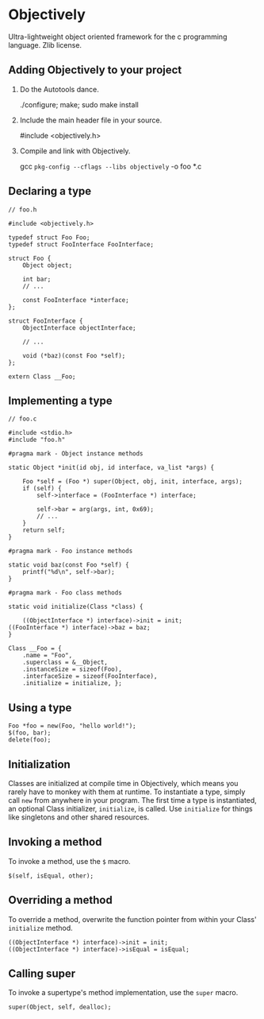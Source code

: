 Objectively
===
Ultra-lightweight object oriented framework for the c programming language. Zlib license.

Adding Objectively to your project
---

1) Do the Autotools dance.

    ./configure; make; sudo make install

2) Include the main header file in your source.

    #include <objectively.h>

3) Compile and link with Objectively.

    gcc `pkg-config --cflags --libs objectively` -o foo *.c

Declaring a type
---

    // foo.h

    #include <objectively.h>

    typedef struct Foo Foo;
    typedef struct FooInterface FooInterface;

    struct Foo {
        Object object;

        int bar;
        // ...

        const FooInterface *interface;
    };

    struct FooInterface {
        ObjectInterface objectInterface;

        // ...

        void (*baz)(const Foo *self);
    };

    extern Class __Foo;

Implementing a type
---

    // foo.c
    
    #include <stdio.h>
    #include "foo.h"

    #pragma mark - Object instance methods

    static Object *init(id obj, id interface, va_list *args) {

        Foo *self = (Foo *) super(Object, obj, init, interface, args);
        if (self) {
            self->interface = (FooInterface *) interface;

            self->bar = arg(args, int, 0x69);
            // ...
        }
        return self;
    }

    #pragma mark - Foo instance methods

    static void baz(const Foo *self) {
        printf("%d\n", self->bar);
    }

    #pragma mark - Foo class methods

    static void initialize(Class *class) {

        ((ObjectInterface *) interface)->init = init;
	((FooInterface *) interface)->baz = baz;
    }

    Class __Foo = {
        .name = "Foo",
        .superclass = &__Object,
        .instanceSize = sizeof(Foo),
        .interfaceSize = sizeof(FooInterface),
        .initialize = initialize, };

Using a type
---

    Foo *foo = new(Foo, "hello world!");
    $(foo, bar);
    delete(foo);

Initialization
---
Classes are initialized at compile time in Objectively, which means you rarely have to monkey with them at runtime. To instantiate a type, simply call `new` from anywhere in your program. The first time a type is instantiated, an optional Class initializer, `initialize`, is called. Use `initialize` for things like singletons and other shared resources.

Invoking a method
---
To invoke a method, use the `$` macro.

    $(self, isEqual, other);

Overriding a method
---
To override a method, overwrite the function pointer from within your Class' `initialize` method.

    ((ObjectInterface *) interface)->init = init;
    ((ObjectInterface *) interface)->isEqual = isEqual;

Calling super
---
To invoke a supertype's method implementation, use the `super` macro.

    super(Object, self, dealloc);
